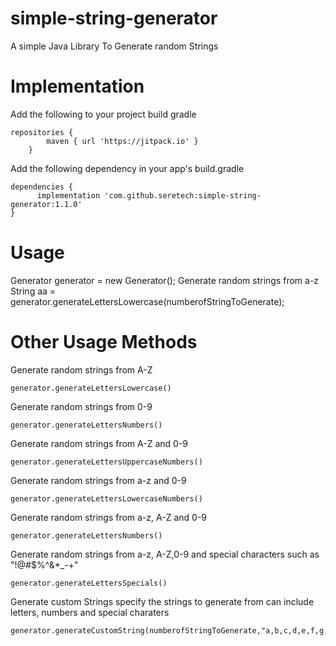 # simple-string-generator
A simple Java Library To Generate random Strings

# Implementation
Add the following to your project build gradle
```
repositories {
        maven { url 'https://jitpack.io' }
    }
```
Add the following dependency in your app's build.gradle
```
dependencies {
      implementation 'com.github.seretech:simple-string-generator:1.1.0'
}
```
# Usage
Generator generator = new Generator();
Generate random strings from a-z
String aa = generator.generateLettersLowercase(numberofStringToGenerate);

# Other Usage Methods
Generate random strings from A-Z
```
generator.generateLettersLowercase()
```

Generate random strings from 0-9
```
generator.generateLettersNumbers()
```

Generate random strings from A-Z and 0-9
```
generator.generateLettersUppercaseNumbers()
```

Generate random strings from a-z and 0-9
```
generator.generateLettersLowercaseNumbers()
```

Generate random strings from a-z, A-Z and 0-9
```
generator.generateLettersNumbers()
```

Generate random strings from a-z, A-Z,0-9 and special characters such as "!@#$%^&*_-+"
```
generator.generateLettersSpecials()
```
Generate custom Strings specify the strings to generate from can include letters, numbers and special charaters
```
generator.generateCustomString(numberofStringToGenerate,"a,b,c,d,e,f,g,h,i,j")
```
